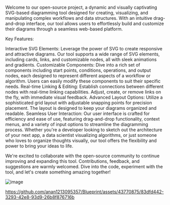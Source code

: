 Welcome to our open-source project, a dynamic and visually captivating SVG-based diagramming tool designed for creating, visualizing, and manipulating complex workflows and data structures. With an intuitive drag-and-drop interface, our tool allows users to effortlessly build and customize their diagrams through a seamless web-based platform.

Key Features:

Interactive SVG Elements: Leverage the power of SVG to create responsive and attractive diagrams. Our tool supports a wide range of SVG elements, including cards, links, and customizable nodes, all with sleek animations and gradients.
Customizable Components: Dive into a rich set of components including start points, conditions, operations, and output nodes, each designed to represent different aspects of a workflow or algorithm. Users can easily modify these components to suit their specific needs.
Real-time Linking & Editing: Establish connections between different nodes with real-time linking capabilities. Adjust, create, or remove links on the fly, with immediate visual feedback.
Advanced Layout Options: Utilize a sophisticated grid layout with adjustable snapping points for precision placement. The layout is designed to keep your diagrams organized and readable.
Seamless User Interaction: Our user interface is crafted for efficiency and ease of use, featuring drag-and-drop functionality, context menus, and a variety of input options to streamline the diagramming process.
Whether you're a developer looking to sketch out the architecture of your next app, a data scientist visualizing algorithms, or just someone who loves to organize thoughts visually, our tool offers the flexibility and power to bring your ideas to life.

We're excited to collaborate with the open-source community to continue improving and expanding this tool. Contributions, feedback, and suggestions are warmly welcomed. Dive into the code, experiment with the tool, and let's create something amazing together!


![image](https://github.com/anan1213095357/Blueprint/assets/43770875/b3a7580c-0bc9-47e1-840e-75b1763ca60d)


https://github.com/anan1213095357/Blueprint/assets/43770875/83dfd442-3293-42e8-93d9-26b8f876716b

